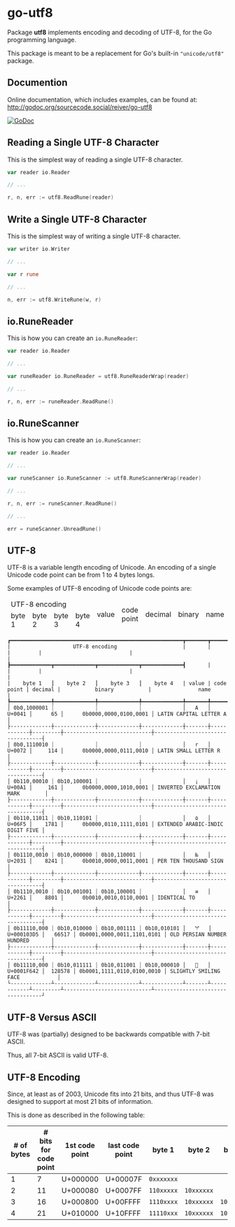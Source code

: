 # go-utf8

Package **utf8** implements encoding and decoding of UTF-8, for the Go programming language.

This package is meant to be a replacement for Go's built-in `"unicode/utf8"` package.

## Documention

Online documentation, which includes examples, can be found at: http://godoc.org/sourcecode.social/reiver/go-utf8

[![GoDoc](https://godoc.org/sourcecode.social/reiver/go-utf8?status.svg)](https://godoc.org/sourcecode.social/reiver/go-utf8)

## Reading a Single UTF-8 Character

This is the simplest way of reading a single UTF-8 character.

```go
var reader io.Reader

// ...

r, n, err := utf8.ReadRune(reader)
```
## Write a Single UTF-8 Character

This is the simplest way of writing a single UTF-8 character.

```go
var writer io.Writer

// ...

var r rune

// ...

n, err := utf8.WriteRune(w, r)
```
## io.RuneReader

This is how you can create an `io.RuneReader`:

```go
var reader io.Reader

// ...

var runeReader io.RuneReader = utf8.RuneReaderWrap(reader)

// ...

r, n, err := runeReader.ReadRune()
```
## io.RuneScanner

This is how you can create an `io.RuneScanner`:

```go
var reader io.Reader

// ...

var runeScanner io.RuneScanner := utf8.RuneScannerWrap(reader)

// ...

r, n, err := runeScanner.ReadRune()

// ...

err = runeScanner.UnreadRune()
```

## UTF-8

UTF-8 is a variable length encoding of Unicode.
An encoding of a single Unicode code point can be from 1 to 4 bytes longs.

Some examples of UTF-8 encoding of Unicode code points are:

<table>
	<thead>
		<tr>
			<td colspan="4">UTF-8 encoding</td>
			<td rowspan="2">value</td>
			<td rowspan="2">code point</td>
			<td rowspan="2">decimal</td>
			<td rowspan="2">binary</td>
			<td rowspan="2">name</td>
		</tr>
		<tr>
			<td>byte 1</td>
			<td>byte 2</td>
			<td>byte 3</td>
			<td>byte 4</td>
		</tr>
	</thead>
	<tbody>
	</tbody>
</table>

```
┏━━━━━━━━━━━━━━━━━━━━━━━━━━━━━━━━━━━━━━━━━━━━━━━━━━━━━━━┳━━━━━━━┳━━━━━━━━━━━━┳━━━━━━━━━┳━━━━━━━━━━━━━━━━━━━━━━━━━━━━┳━━━━━━━━━━━━━━━━━━━━━━━━━━━━━━━━━━┓
|                    UTF-8 encoding                     |       |            |         |                            |                                  |
┣━━━━━━━━━━━━━┳━━━━━━━━━━━━━┳━━━━━━━━━━━━━┳━━━━━━━━━━━━━┫       |            |         |                            |                                  |
|    byte 1   ┋    byte 2   ┋    byte 3   ┋    byte 4   | value | code point | decimal |           binary           |               name               |
┡━━━━━━━━━━━━━╇━━━━━━━━━━━━━╇━━━━━━━━━━━━━╇━━━━━━━━━━━━━╇━━━━━━━╇━━━━━━━━━━━━╇━━━━━━━━━╇━━━━━━━━━━━━━━━━━━━━━━━━━━━━╇━━━━━━━━━━━━━━━━━━━━━━━━━━━━━━━━━━┩
│ 0b0,1000001 ┊             ┊             ┊             │   A   │     U+0041 │      65 │      0b0000,0000,0100,0001 │ LATIN CAPITAL LETTER A           │
├-------------┼-------------┼-------------┼-------------┼-------┼------------┼---------┼----------------------------┼----------------------------------┤
│ 0b0,1110010 ┊             ┊             ┊             │   r   │     U+0072 │     114 │      0b0000,0000,0111,0010 │ LATIN SMALL LETTER R             │
├-------------┼-------------┼-------------┼-------------┼-------┼------------┼---------┼----------------------------┼----------------------------------┤
│ 0b110,00010 ┊ 0b10,100001 ┊             ┊             │   ¡   │     U+00A1 │     161 │      0b0000,0000,1010,0001 │ INVERTED EXCLAMATION MARK        │
├-------------┼-------------┼-------------┼-------------┼-------┼------------┼---------┼----------------------------┼----------------------------------┤
│ 0b110,11011 ┊ 0b10,110101 ┊             ┊             │   ۵   │     U+06F5 │    1781 │      0b0000,0110,1111,0101 │ EXTENDED ARABIC-INDIC DIGIT FIVE │
├-------------┼-------------┼-------------┼-------------┼-------┼------------┼---------┼----------------------------┼----------------------------------┤
│ 0b1110,0010 ┊ 0b10,000000 ┊ 0b10,110001 ┊             │   ‱   │     U+2031 │    8241 │      0b0010,0000,0011,0001 │ PER TEN THOUSAND SIGN            │
├-------------┼-------------┼-------------┼-------------┼-------┼------------┼---------┼----------------------------┼----------------------------------┤
│ 0b1110,0010 ┊ 0b10,001001 ┊ 0b10,100001 ┊             │   ≡   │     U+2261 │    8801 │      0b0010,0010,0110,0001 │ IDENTICAL TO                     │
├-------------┼-------------┼-------------┼-------------┼-------┼------------┼---------┼----------------------------┼----------------------------------┤
│ 0b11110,000 ┊ 0b10,010000 ┊ 0b10,001111 ┊ 0b10,010101 │   𐏕   │ U+000103D5 │   66517 │ 0b0001,0000,0011,1101,0101 │ OLD PERSIAN NUMBER HUNDRED       │
├-------------┼-------------┼-------------┼-------------┼-------┼------------┼---------┼----------------------------┼----------------------------------┤
│ 0b11110,000 ┊ 0b10,011111 ┊ 0b10,011001 ┊ 0b10,000010 │   🙂   │ U+0001F642 │  128578 │ 0b0001,1111,0110,0100,0010 │ SLIGHTLY SMILING FACE            │
└-------------┴-------------┴-------------┴-------------┴-------┴------------┴---------┴----------------------------┴----------------------------------┘
```

## UTF-8 Versus ASCII

UTF-8 was (partially) designed to be backwards compatible with 7-bit ASCII.

Thus, all 7-bit ASCII is valid UTF-8.

## UTF-8 Encoding

Since, at least as of 2003, Unicode fits into 21 bits, and thus UTF-8 was designed to support at most 21 bits of information.

This is done as described in the following table:

| # of bytes | # bits for code point | 1st code point |  last code point |   byte 1   |   byte 2   |   byte 3   |   byte 4   |
|------------|-----------------------|----------------|------------------|------------|------------|------------|------------|
|     1      |            7          |    U+000000    |     U+00007F     | `0xxxxxxx` |            |            |            |
|     2      |           11          |    U+000080    |     U+0007FF     | `110xxxxx` | `10xxxxxx` |            |            |
|     3      |           16          |    U+000800    |     U+00FFFF     | `1110xxxx` | `10xxxxxx` | `10xxxxxx` |            |
|     4      |           21          |    U+010000    |     U+10FFFF     | `11110xxx` | `10xxxxxx` | `10xxxxxx` | `10xxxxxx` |
```
